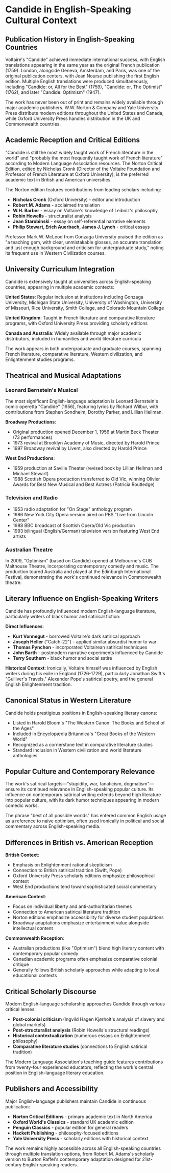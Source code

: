 # Candide in English-Speaking Cultural Context

## Publication History in English-Speaking Countries

Voltaire's "Candide" achieved immediate international success, with English translations appearing in the same year as the original French publication (1759). London, alongside Geneva, Amsterdam, and Paris, was one of the original publication centers, with Jean Nourse publishing the first English edition. Multiple English translations were produced simultaneously, including "Candide: or, All for the Best" (1759), "Candide: or, The Optimist" (1762), and later "Candide: Optimism" (1947).

The work has never been out of print and remains widely available through major academic publishers. W.W. Norton & Company and Yale University Press distribute modern editions throughout the United States and Canada, while Oxford University Press handles distribution in the UK and Commonwealth countries.

## Academic Reception and Critical Editions

"Candide is still the most widely taught work of French literature in the world" and "probably the most frequently taught work of French literature" according to Modern Language Association resources. The Norton Critical Edition, edited by Nicholas Cronk (Director of the Voltaire Foundation and Professor of French Literature at Oxford University), is the preferred academic text in British and American universities.

The Norton edition features contributions from leading scholars including:
- **Nicholas Cronk** (Oxford University) - editor and introduction
- **Robert M. Adams** - acclaimed translation
- **W.H. Barber** - essay on Voltaire's knowledge of Leibniz's philosophy
- **Robin Howells** - structuralist analysis
- **Jean Starobinski** - essay on self-referential narrative elements
- **Philip Stewart, Erich Auerbach, James J. Lynch** - critical essays

Professor Mark W. McLeod from Gonzaga University praised the edition as "a teaching gem, with clear, unmistakable glosses, an accurate translation and just enough background and criticism for undergraduate study," noting its frequent use in Western Civilization courses.

## University Curriculum Integration

Candide is extensively taught at universities across English-speaking countries, appearing in multiple academic contexts:

**United States**: Regular inclusion at institutions including Gonzaga University, Michigan State University, University of Washington, University of Missouri, Rice University, Smith College, and Colorado Mountain College

**United Kingdom**: Taught in French literature and comparative literature programs, with Oxford University Press providing scholarly editions

**Canada and Australia**: Widely available through major academic distributors, included in humanities and world literature curricula

The work appears in both undergraduate and graduate courses, spanning French literature, comparative literature, Western civilization, and Enlightenment studies programs.

## Theatrical and Musical Adaptations

### Leonard Bernstein's Musical
The most significant English-language adaptation is Leonard Bernstein's comic operetta "Candide" (1956), featuring lyrics by Richard Wilbur, with contributions from Stephen Sondheim, Dorothy Parker, and Lillian Hellman.

**Broadway Productions**:
- Original production opened December 1, 1956 at Martin Beck Theater (73 performances)
- 1973 revival at Brooklyn Academy of Music, directed by Harold Prince
- 1997 Broadway revival by Livent, also directed by Harold Prince

**West End Productions**:
- 1959 production at Saville Theater (revised book by Lillian Hellman and Michael Stewart)
- 1988 Scottish Opera production transferred to Old Vic, winning Olivier Awards for Best New Musical and Best Actress (Patricia Routledge)

### Television and Radio
- 1953 radio adaptation for "On Stage" anthology program
- 1986 New York City Opera version aired on PBS "Live from Lincoln Center"
- 1988 BBC broadcast of Scottish Opera/Old Vic production
- 1993 bilingual (English/German) television version featuring West End artists

### Australian Theatre
In 2009, "Optimism" (based on Candide) opened at Melbourne's CUB Malthouse Theatre, incorporating contemporary comedy and music. The production toured Australia and played at the Edinburgh International Festival, demonstrating the work's continued relevance in Commonwealth theatre.

## Literary Influence on English-Speaking Writers

Candide has profoundly influenced modern English-language literature, particularly writers of black humor and satirical fiction:

**Direct Influences**:
- **Kurt Vonnegut** - borrowed Voltaire's dark satirical approach
- **Joseph Heller** ("Catch-22") - applied similar absurdist humor to war
- **Thomas Pynchon** - incorporated Voltairean satirical techniques
- **John Barth** - postmodern narrative experiments influenced by Candide
- **Terry Southern** - black humor and social satire

**Historical Context**: Ironically, Voltaire himself was influenced by English writers during his exile in England (1726-1729), particularly Jonathan Swift's "Gulliver's Travels," Alexander Pope's satirical poetry, and the general English Enlightenment tradition.

## Canonical Status in Western Literature

Candide holds prestigious positions in English-speaking literary canons:
- Listed in Harold Bloom's "The Western Canon: The Books and School of the Ages"
- Included in Encyclopædia Britannica's "Great Books of the Western World"
- Recognized as a cornerstone text in comparative literature studies
- Standard inclusion in Western civilization and world literature anthologies

## Popular Culture and Contemporary Relevance

The work's satirical targets—"stupidity, war, fanaticism, dogmatism"—ensure its continued relevance in English-speaking popular culture. Its influence on contemporary satirical writing extends beyond high literature into popular culture, with its dark humor techniques appearing in modern comedic works.

The phrase "best of all possible worlds" has entered common English usage as a reference to naive optimism, often used ironically in political and social commentary across English-speaking media.

## Differences in British vs. American Reception

**British Context**:
- Emphasis on Enlightenment rational skepticism
- Connection to British satirical tradition (Swift, Pope)
- Oxford University Press scholarly editions emphasize philosophical context
- West End productions tend toward sophisticated social commentary

**American Context**:
- Focus on individual liberty and anti-authoritarian themes
- Connection to American satirical literature tradition
- Norton editions emphasize accessibility for diverse student populations
- Broadway adaptations emphasize entertainment value alongside intellectual content

**Commonwealth Reception**:
- Australian productions (like "Optimism") blend high literary content with contemporary popular comedy
- Canadian academic programs often emphasize comparative colonial critique
- Generally follows British scholarly approaches while adapting to local educational contexts

## Critical Scholarly Discourse

Modern English-language scholarship approaches Candide through various critical lenses:
- **Post-colonial criticism** (Ingvild Hagen Kjørholt's analysis of slavery and global markets)
- **Post-structuralist analysis** (Robin Howells's structural readings)
- **Historical contextualization** (numerous essays on Enlightenment philosophy)
- **Comparative literature studies** (connections to English satirical tradition)

The Modern Language Association's teaching guide features contributions from twenty-four experienced educators, reflecting the work's central position in English-language literary education.

## Publishers and Accessibility

Major English-language publishers maintain Candide in continuous publication:
- **Norton Critical Editions** - primary academic text in North America
- **Oxford World's Classics** - standard UK academic edition
- **Penguin Classics** - popular edition for general readers
- **Hackett Publishing** - philosophy-focused editions
- **Yale University Press** - scholarly editions with historical context

The work remains highly accessible across all English-speaking countries through multiple translation options, from Robert M. Adams's scholarly version to Burton Raffel's contemporary adaptation designed for 21st-century English-speaking readers.